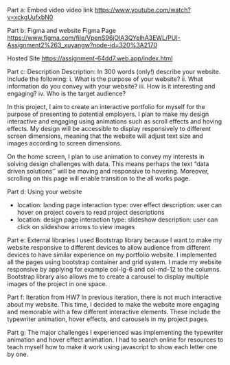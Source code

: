Part a: Embed video
video link
https://www.youtube.com/watch?v=xckgUufxbN0

Part b: Figma and website
Figma Page
https://www.figma.com/file/VpenS96jOlA3QYelhA3EWL/PUI-Assignment2%263_xuyangw?node-id=320%3A2170

Hosted Site
https://assignment-64dd7.web.app/index.html


Part c: Description
Description: In 300 words (only!) describe your website. Include the following:
i. What is the purpose of your website?
ii. What information do you convey with your website?
iii. How is it interesting and engaging?
iv. Who is the target audience?

In this project, I aim to create an interactive portfolio for myself for the purpose of presenting to potential employers. I plan to make my design interactive and engaging using animations such as scroll effects and hoving effects. My design will be accessible to display responsively to different screen dimensions, meaning that the website will adjust text size and images according to screen dimensions. 

On the home screen, I plan to use animation to convey my interests in solving design challenges with data. This means perhaps the text “data driven solutions'' will be moving and responsive to hovering. Moreover, scrolling on this page will enable transition to the all works page.


Part d: Using your website
* location: landing page
   interaction type: over effect
   description: user can hover on project covers to read project descriptions
* location: design page
   interaction type: slideshow
   description: user can click on slideshow arrows to view images

Part e: External libraries
I used Bootstrap library because I want to make my website responsive to different devices to allow audience from different devices to have similar experience on my portfolio website. I implemented all the pages using bootstrap container and grid system. I made my website responsive by applying for example col-lg-6 and col-md-12 to the columns. Bootstrap library also allows me to create a carousel to display multiple images of the project in one space.

Part f: Iteration from HW7
In previous iteration, there is not much interactive about my website. This time, I decided to make the website more engaging and memorable with a few different interactive elements. These include the typewriter animation, hover effects, and carousels in my project pages.

Part g:
The major challenges I experienced was implementing the typewriter animation and hover effect animation. I had to search online for resources to teach myself how to make it work using javascript to show each letter one by one.